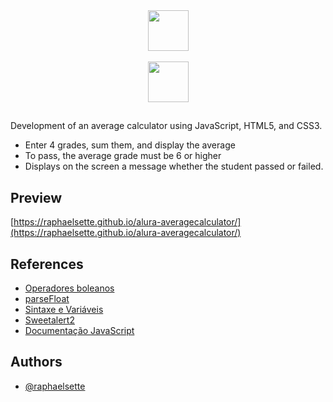 <div align="center">
  <a href="https://imersao.dev/">
  <img height="65em" src="https://raphaelsette.github.io/alura-averagecalculator/assets/img/logo-imersao.svg"/><br><br>
  <img height="65em" src="https://raphaelsette.github.io/alura-averagecalculator/assets/img/alura.svg"/></a><br>
  
  ## 
  </div>
  
Development of an average calculator using JavaScript, HTML5, and CSS3.
  
- Enter 4 grades, sum them, and display the average
- To pass, the average grade must be 6 or higher
- Displays on the screen a message whether the student passed or failed.
 
  
 ## Preview

[https://raphaelsette.github.io/alura-averagecalculator/](https://raphaelsette.github.io/alura-averagecalculator/)

## References

 - <a href="https://developer.mozilla.org/pt-BR/docs/Web/JavaScript/Guide/Expressions_and_operators" target="_blank">Operadores boleanos</a>
 - <a href="https://developer.mozilla.org/pt-BR/docs/Web/JavaScript/Reference/Global_Objects/parseFloat" target="_blank">parseFloat</a>
 - <a href="https://developer.mozilla.org/pt-BR/docs/Web/JavaScript/Guide/Grammar_and_types#vari%C3%A1veis" target="_blank">Sintaxe e Variáveis</a>
 - <a href="https://sweetalert2.github.io/" target="_blank">Sweetalert2</a>
 - <a href="https://developer.mozilla.org/pt-BR/docs/Web/JavaScript" target="_blank">Documentação JavaScript</a>

## Authors

- [@raphaelsette](https://www.github.com/raphaelsette)
